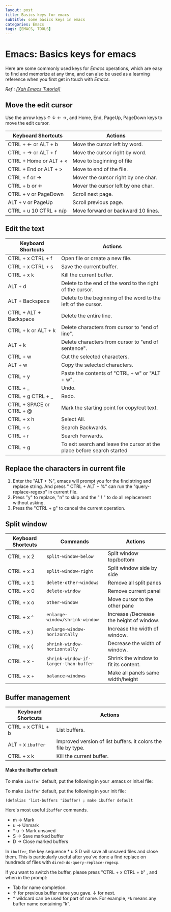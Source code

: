 ```yaml
---
layout: post
title: Basics keys for emacs
subtitle: some basics keys in emacs
categories: Emacs
tags: [EMACS, TOOLS]
---
```


# Emacs: Basics keys for emacs

Here are some commonly used keys for *Emacs* operations, which are easy to find and memorize at any time, and can also be used as a learning reference when you first get in touch with *Emacs*.

*Ref : [[Xah Emacs Tutorial]](http://xahlee.info/emacs/index.html)*

## Move the edit cursor

Use the arrow keys ↑ ↓ ← →, and Home, End, PageUp, PageDown keys to move the edit cursor.

| Keyboard Shortcuts     | Actions                             |
| ---------------------- | ----------------------------------- |
| CTRL + ← or ALT + b      | Move the cursor left by word.       |
| CTRL + → or ALT + f      | Move the cursor right by word.      |
| CTRL + Home or ALT + <   | Move to beginning of file           |
| CTRL + End or ALT + >  | Move to end of the file.            |
| CTRL + f or →          | Mover the cursor right by one char. |
| CTRL + b or  ←         | Mover the cursor left by one char.  |
| CTRL + v or PageDown    | Scroll next page.                   |
| ALT  + v or PageUp      | Scroll previous page.               |
| CTRL + u 10 CTRL + n/p | Move forward or backward 10 lines.  |

## Edit the text

| Keyboard Shortcuts       | Actions                                                      |
| ------------------------ | ------------------------------------------------------------ |
| CTRL + x CTRL + f        | Open file or create a new file.                              |
| CTRL + x CTRL + s        | Save the current buffer.                                     |
| CTRL + x k               | Kill the current buffer.                                     |
| ALT + d                  | Delete to the end of the word to the right of the cursor.    |
| ALT + Backspace          | Delete to the beginning of the word to the left of the cursor. |
| CTRL + ALT + Backspace   | Delete the entire line.                                      |
| CTRL + k or ALT + k      | Delete characters from cursor to "end of line".              |
| ALT + k                  | Delete characters from cursor to "end of sentence".          |
| CTRL + w                 | Cut the selected characters.                                 |
| ALT +  w                 | Copy the selected characters.                                |
| CTRL + y                 | Paste the contents of "CTRL + w" or "ALT + w".               |
| CTRL + _                 | Undo.                                                        |
| CTRL + g CTRL + _        | Redo.                                                        |
| CTRL + SPACE or CTRL + @ | Mark the starting point for copy/cut text.                   |
| CTRL + x h               | Select All.                                                  |
| CTRL + s                 | Search Backwards.                                            |
| CTRL + r                 | Search Forwards.                                             |
| CTRL + g                 | To exit search and leave the cursor at the place before search started |

## Replace the characters in current file

1.   Enter the "ALT + %", emacs will prompt you for the find string and replace string. And press " CTRL + ALT + %" can run the "query-replace-regexp"  in current file.
2.   Press "y" to replace, "n" to skip and the " ! " to do all replacement without asking.
3.   Press the "CTRL + g" to cancel the current operation.

## Split window

| Keyboard Shortcuts | Commands                              | Actions                                  |
| ------------------ | ------------------------------------- | ---------------------------------------- |
| CTRL + x 2         | `split-window-below`                  | Split window top/bottom                  |
| CTRL + x 3         | `split-window-right`                  | Split window side by side                |
| CTRL + x 1         | `delete-other-windows`                | Remove all split panes                   |
| CTRL + x 0         | `delete-window`                       | Remove current panel                     |
| CTRL + x o         | `other-window`                        | Move cursor to the other pane            |
| CTRL + x ^         | `enlarge-window/shrink-window`        | Increase /Decrease the height of window. |
| CTRL + x }         | `enlarge-window-horizontally`         | Increase the width of window.            |
| CTRL + x {         | `shrink-window-horizontally`          | Decrease the width of window.            |
| CTRL + x -         | `shrink-window-if-larger-than-buffer` | Shrink the window to fit its content.    |
| CTRL + x +         | `balance-windows`                     | Make all panels same width/height        |

## Buffer management

| Keyboard Shortcuts | Actions                                                      |
| ------------------ | ------------------------------------------------------------ |
| CTRL + x CTRL + b  | List buffers.                                                |
| ALT + x `ibuffer`  | Improved version of list buffers. it colors the file by type. |
| CTRL + x k         | Kill the current buffer.                                     |

#### Make the ibuffer default 

To make  `ibuffer` default, put the following in your .emacs or init.el file:

To make `ibuffer` default, put the following in your init file:

```emacs lisp
(defalias 'list-buffers 'ibuffer) ; make ibuffer default
```

Here's most useful `ibuffer` commands.

-   m → Mark
-   u → Unmark
-   \* u → Mark unsaved
-   S → Save marked buffer
-   D → Close marked buffers

In `ibuffer`, the key sequence * u S D will save all unsaved files and close them. This is particularly useful after you've done a find replace on hundreds of files with `dired-do-query-replace-regexp`.

If you want to switch the buffer, please press "CTRL + x CTRL + b" , and when in the prompt:

-   Tab for name completion.
-   ↑ for previous buffer name you gave. ↓ for next.
-   \* wildcard can be used for part of name. For example, `*k` means any buffer name containing “k”.

